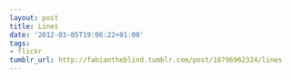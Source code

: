 ```yaml
---
layout: post
title: Lines
date: '2012-03-05T19:06:22+01:00'
tags:
- flickr
tumblr_url: http://fabiantheblind.tumblr.com/post/18796962324/lines
---
```

